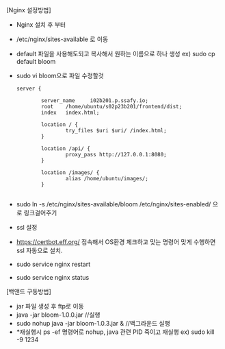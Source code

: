 [Nginx 설정방법]

- Nginx 설치 후 부터

- /etc/nginx/sites-available 로 이동

- default 파일을 사용해도되고 복사해서 원하는 이름으로 하나 생성 ex) sudo cp default bloom

- sudo vi bloom으로 파일 수정할것

  ```
  server {
  
          server_name     i02b201.p.ssafy.io;
          root    /home/ubuntu/s02p23b201/frontend/dist;
          index   index.html;
          
          location / {
                  try_files $uri $uri/ /index.html;
          }
  
          location /api/ {
                  proxy_pass http://127.0.0.1:8080;
          }
          
          location /images/ {
                  alias /home/ubuntu/images/;
          }
  
  
  ```

  

- sudo ln -s /etc/nginx/sites-available/bloom /etc/nginx/sites-enabled/ 으로 링크걸어주기
- ssl 설정
- https://certbot.eff.org/ 접속해서 OS환경 체크하고 맞는 명령어 맞게 수행하면 ssl 자동으로 설치.

- sudo service nginx restart
- sudo service nginx status

[백앤드 구동방법]

- jar 파일 생성 후 ftp로 이동 
- java -jar bloom-1.0.0.jar //실행
- sudo nohup java -jar bloom-1.0.3.jar & //백그라운드 실행
- *재실행시 ps -ef 명령어로 nohup, java 관련 PID 죽이고 재실행 ex) sudo kill -9 1234